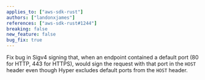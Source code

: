 ```yaml
---
applies_to: ["aws-sdk-rust"]
authors: ["landonxjames"]
references: ["aws-sdk-rust#1244"]
breaking: false
new_feature: false
bug_fix: true
---
```


Fix bug in Sigv4 signing that, when an endpoint contained a default port (80 for HTTP, 443 for HTTPS), would sign the request with that port in the `HOST` header even though Hyper excludes default ports from the `HOST` header.
